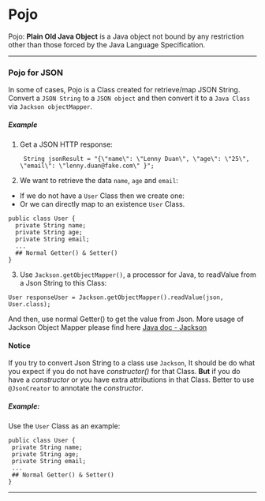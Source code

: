 # Pojo 
Pojo: __Plain Old Java Object__ is a Java object not bound by any restriction other than those forced by the Java Language Specification. 

---

### Pojo for JSON
In some of cases, Pojo is a Class created for retrieve/map JSON String. Convert a `JSON String` to a `JSON object` and then convert it to a `Java Class` via `Jackson objectMapper`.

##### Example
1. Get a JSON HTTP response:

        String jsonResult = "{\"name\": \"Lenny Duan\", \"age\": \"25\", \"email\": \"lenny.duan@fake.com\" }";
2. We want to retrieve the data `name`, `age` and `email`:
  * If we do not have a `User` Class then we create one:
  * Or we can directly map to an existence `User` Class.
  
  ```
  public class User {
    private String name;
    private String age;
    private String email;
    ...
    ## Normal Getter() & Setter()
  }
  ```
3. Use `Jackson.getObjectMapper()`, a processor for Java, to readValue from a Json String to this Class:
    
  ```
  User responseUser = Jackson.getObjectMapper().readValue(json, User.class);
  ```
  And then, use normal Getter() to get the value from Json. More usage of Jackson Object Mapper please find here [Java doc - Jackson](https://fasterxml.github.io/jackson-databind/javadoc/2.7/com/fasterxml/jackson/databind/ObjectMapper.html)

#### Notice
If you try to convert Json String to a class use `Jackson`, It should be do what you expect if you do not have _constructor()_ for that Class. __But__ if you do have a _constructor_ or you have extra attributions in that Class. Better to use `@JsonCreator` to annotate the _constructor_.

##### Example:

Use the `User` Class as an example:

```
public class User {
 private String name;
 private String age;
 private String email;
 ...
 ## Normal Getter() & Setter()
}
```

---